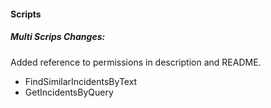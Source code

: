 
#### Scripts
##### Multi Scrips Changes:
Added reference to permissions in description and README.
- FindSimilarIncidentsByText
- GetIncidentsByQuery
